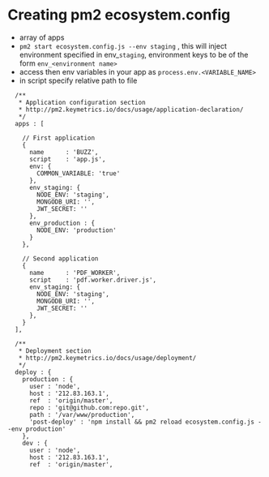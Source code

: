 # Creating pm2 ecosystem.config

- array of apps
- ```pm2 start ecosystem.config.js --env staging``` , this will inject environment specified in env_```staging```,
   environment keys to be of the form ```env_<environment name>```
- access then env variables in your app as ```process.env.<VARIABLE_NAME>```
- in script specify relative path to file


```module.exports = {
  /**
   * Application configuration section
   * http://pm2.keymetrics.io/docs/usage/application-declaration/
   */
  apps : [

    // First application
    {
      name      : 'BUZZ',
      script    : 'app.js',
      env: {
        COMMON_VARIABLE: 'true'
      },
      env_staging: {
        NODE_ENV: 'staging',
        MONGODB_URI: '',
        JWT_SECRET: ''
      },
      env_production : {
        NODE_ENV: 'production'
      }
    },

    // Second application
    {
      name      : 'PDF_WORKER',
      script    : 'pdf.worker.driver.js',
      env_staging: {
        NODE_ENV: 'staging',
        MONGODB_URI: '',
        JWT_SECRET: ''
      },
    }
  ],

  /**
   * Deployment section
   * http://pm2.keymetrics.io/docs/usage/deployment/
   */
  deploy : {
    production : {
      user : 'node',
      host : '212.83.163.1',
      ref  : 'origin/master',
      repo : 'git@github.com:repo.git',
      path : '/var/www/production',
      'post-deploy' : 'npm install && pm2 reload ecosystem.config.js --env production'
    },
    dev : {
      user : 'node',
      host : '212.83.163.1',
      ref  : 'origin/master',
```
